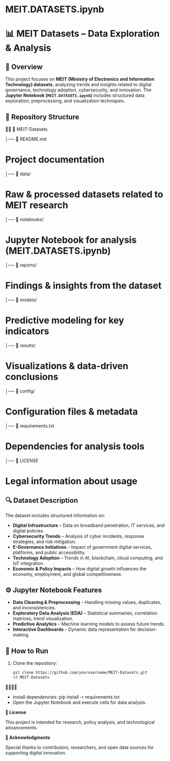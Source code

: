 # MEIT.DATASETS.ipynb
# 📊 MEIT Datasets – Data Exploration & Analysis

## 📌 Overview
This project focuses on **MEIT (Ministry of Electronics and Information Technology) datasets**, analyzing trends and insights related to digital governance, technology adoption, cybersecurity, and innovation. The **Jupyter Notebook (`MEIT.DATASETS.ipynb`)** includes structured data exploration, preprocessing, and visualization techniques.

## 📁 Repository Structure


📂 MEIT-Datasets

│── 📄 README.md        
# Project documentation
│── 📂 data/                  
# Raw & processed datasets related to MEIT research
│── 📂 notebooks/             
# Jupyter Notebook for analysis (MEIT.DATASETS.ipynb) 
│── 📂 reports/              
# Findings & insights from the dataset
│── 📂 models/                
# Predictive modeling for key indicators 
│── 📂 results/               
# Visualizations & data-driven conclusions 
│── 📂 config/                
# Configuration files & metadata 
│── 📄 requirements.txt        
# Dependencies for analysis tools 
│── 📄 LICENSE                 
# Legal information about usage

## 🔍 Dataset Description
The dataset includes structured information on:
- **Digital Infrastructure** – Data on broadband penetration, IT services, and digital policies.
- **Cybersecurity Trends** – Analysis of cyber incidents, response strategies, and risk mitigation.
- **E-Governance Initiatives** – Impact of government digital services, platforms, and public accessibility.
- **Technology Adoption** – Trends in AI, blockchain, cloud computing, and IoT integration.
- **Economic & Policy Impacts** – How digital growth influences the economy, employment, and global competitiveness.

## ⚙️ Jupyter Notebook Features
- **Data Cleaning & Preprocessing** – Handling missing values, duplicates, and inconsistencies.
- **Exploratory Data Analysis (EDA)** – Statistical summaries, correlation matrices, trend visualization.
- **Predictive Analytics** – Machine learning models to assess future trends.
- **Interactive Dashboards** – Dynamic data representation for decision-making.

## 🚀 How to Run
1. Clone the repository:
   ```bash
   git clone https://github.com/yourusername/MEIT-Datasets.git
   cd MEIT-Datasets


- Install dependencies:
pip install -r requirements.txt
- Open the Jupyter Notebook and execute cells for data analysis.
  
**📜 License**

  This project is intended for research, policy analysis, and technological advancements.
  
 **🙌 Acknowledgments**
  
  Special thanks to contributors, researchers, and open data sources for supporting digital innovation.
